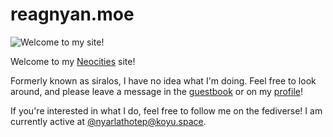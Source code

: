 # reagnyan.moe

![Welcome to my site!](index/welcome-2021-01.gif)

Welcome to my [Neocities](https://neocities.org/site/reagnyan) site!

Formerly known as siralos, I have no idea what I'm doing. Feel free to look around, and please leave a message in the [guestbook](https://reagan.123guestbook.com/) or on my [profile](https://neocities.org/site/reagnyan)!

If you're interested in what I do, feel free to follow me on the fediverse! I am currently active at [@nyarlathotep@koyu.space](https://koyu.space/@nyarlathotep).